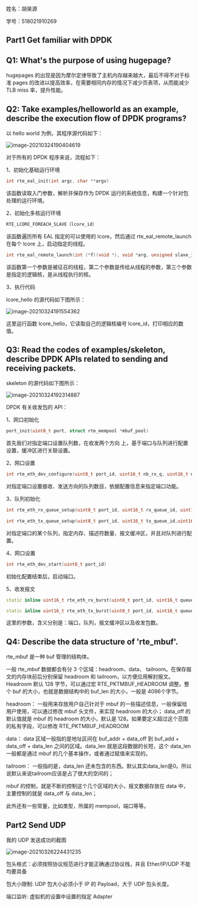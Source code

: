 姓名：胡昊源

学号：518021910269

## Part1 Get familiar with DPDK

## Q1: What's the purpose of using hugepage?

hugepages 的出现是因为摩尔定律导致了主机内存越来越大，最后不得不对于标准 pages 的改进以提高效率，在需要相同内存的情况下减少页表项，从而能减少 TLB miss 率，提升性能。



## Q2: Take examples/helloworld as an example, describe the execution flow of DPDK programs?

以 hello world 为例，其程序源代码如下：

![image-20210324190404619](C:\Users\荣耀\Desktop\云计算系统设计与开发\Computer-Network-Lab\Lab2\README.assets\image-20210324190404619.png)

对于所有的 DPDK 程序来说，流程如下：

1、初始化基础运行环境

```c++
int rte_eal_init(int argc, char **argv)
```

该函数读取入门参数，解析并保存作为 DPDK 运行的系统信息，构建一个针对包处理的运行环境。

2、初始化多核运行环境

```c++
RTE_LCORE_FOREACH_SLAVE（lcore_id）
```

该函数遍历所有 EAL 指定的可以使用的 lcore，然后通过 rte_eal_remote_launch 在每个 lcore 上，启动指定的线程。

```c++
int rte_eal_remote_launch(int (*f)(void *), void *arg, unsigned slave_id);
```

该函数第一个参数是被征召的线程，第二个参数是传给从线程的参数，第三个参数是指定的逻辑核，是从线程执行的核。

3、执行代码

lcore_hello 的源代码如下图所示：

![image-20210324191554362](C:\Users\荣耀\Desktop\云计算系统设计与开发\Computer-Network-Lab\Lab2\README.assets\image-20210324191554362.png)

这里运行函数 lcore_hello，它读取自己的逻辑核编号 lcore_id，打印相应的数值。



## Q3: Read the codes of examples/skeleton, describe DPDK APIs related to sending and receiving packets.

skeleton 的源代码如下图所示：

![image-20210324192314887](C:\Users\荣耀\Desktop\云计算系统设计与开发\Computer-Network-Lab\Lab2\README.assets\image-20210324192314887.png)

DPDK 有关收发包的 API：

1、网口初始化

```c++
port_init(uint8_t port, struct rte_mempool *mbuf_pool)
```

首先我们对指定端口设置队列数，在收发两个方向 上，基于端口与队列进行配置设置，缓冲区进行关联设置。



2、网口设置

```c++
int rte_eth_dev_configure(uint8_t port_id, uint16_t nb_rx_q, uint16_t nb_tx_q, const struct rte_eth_conf *dev_conf)
```

对指定端口设置接收、发送方向的队列数目，依据配置信息来指定端口功能。



3、队列初始化

```c++
int rte_eth_rx_queue_setup(uint8_t port_id, uint16_t rx_queue_id, uint16_t nb_rx_desc, unsigned int socket_id, const struct rte_eth_rxconf *rx_conf, struct rte_mempool *mp)
    
int rte_eth_tx_queue_setup(uint8_t port_id, uint16_t tx_queue_id,uint16_t nb_tx_desc, unsigned int socket_id, const struct rte_eth_txconf *tx_conf)
```

对指定端口的某个队列，指定内存、描述符数量、报文缓冲区，并且对队列进行配置。



4、网口设置

```c++
int rte_eth_dev_start(uint8_t port_id)
```

初始化配置结束后，启动端口。



5、收发报文

```c++
static inline uint16_t rte_eth_rx_burst(uint8_t port_id, uint16_t queue_id, struct rte_mbuf **rx_pkts, const uint16_t nb_pkts)

static inline uint16_t rte_eth_tx_burst(uint8_t port_id, uint16_t queue_id, struct rte_mbuf **tx_pkts, uint16_t nb_pkts)
```

这里的参数，含义分别是：端口，队列，报文缓冲区以及收发包数。



## Q4: Describe the data structure of 'rte_mbuf'.

rte_mbuf 是一种 buf 管理的结构体。

一般 rte_mbuf 数据都会有分 3 个区域：headroom、data、 tailroom。在保存报文的内存块前后分别保留 headroom 和 tailroom，以方便应用解封报文。Headroom 默认 128 字节，可以通过宏 RTE_PKTMBUF_HEADROOM 调整。整个 buf 的大小，也就是数据结构中的 buf_len 的大小，一般是 4096个字节。

headroom：
一般用来存放用户自己针对于 mbuf 的一些描述信息，一般保留给用户使用，可以通过修改 mbuf 头文件，来实现 headroom 的大小；
data_off 的默认值就是 mbuf 的 headroom 的大小，默认是 128。如果要定义超过这个范围的私有字段，可以修改 RTE_PKTMBUF_HEADROOM

data：
data 区域一般指的是地址区间在 buf_addr + data_off 到 buf_add + data_off + data_len 之间的区域。data_len 就是这段数据的长短，这个 data_len 一般都是通过 mbuf 的几个基本操作，或者通过赋值来实现的。

tailroom：
一般指的是，data_len 还未包含的东西。默认其实data_len是0。所以说默认来说tailroom应该是占了很大的空间的；



mbuf 的控制，就是不断的控制这个几个区域的大小，报文数据存放在 data 中，主要控制的就是 data_off 与 data_len；

此外还有一些常量，比如类型，所属的 mempool，端口等等。



## Part2 Send UDP

我的 UDP 发送成功的截图

![image-20210326224431235](C:\Users\荣耀\Desktop\云计算系统设计与开发\Computer-Network-Lab\Lab2\README.assets\image-20210326224431235.png)



包头格式：必须按照协议规范进行才能正确通过协议栈，并且 Ether/IP/UDP 不能均要具备

包大小限制: UDP 包大小必须小于 IP 的 Payload，大于 UDP 包头长度。

端口监听: 虚拟机的设置中设置的指定 Adapter

